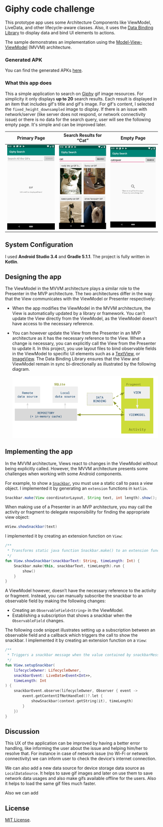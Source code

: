 [//]: # "Image References"

[image1]: ./images/mvvm-databinding.png "MVVM Databinding"

[image2]: ./images/primary-page.png  "Primary Page"

[image3]: ./images/search-results-for-cat.png  "Search Results for “Cat”"

[image4]: ./images/empty-page.png  "Empty Page"

# Giphy code challenge

This prototype app uses some Architecture Components like ViewModel, LiveData, and other lifecycle-aware classes. Also, it uses the [Data Binding Library](http://developer.android.com/tools/data-binding/guide.html#data_objects) to display data and bind UI elements to actions.

The sample demonstrates an implementation using the [Model-View-ViewModel](https://en.wikipedia.org/wiki/Model–view–viewmodel) (MVVM) architecture.

### Generated APK

You can find the generated APKs [here]().

### What this app does

This a simple application to search on [Giphy](<https://giphy.com/>) gif image resources. For simplicity it only displays **up to 20** search results. Each result is displayed in an item that includes gif's title and gif's image. For gif's content, I selected the `fixed_height_downsampled` image to display.
If there is an issue with network/server (like server does not respond, or network connectivity issue) or there is no data for the search query, user will see the following empty page. It's simple and can be improved later.

|    Primary Page     | Search Results for “Cat” | Empty Page |
| :-----------------: | :----------------------: | :--------: |
| ![alt text][image2] | ![alt text][image3]      |       ![alt text][image4]     |


## System Configuration

I used **Android Studio 3.4** and **Gradle 5.1.1**. The project is fully written in **Kotlin**.

## Designing the app

The ViewModel in the MVVM architecture plays a similar role to the Presenter in the MVP architecture. The two architectures differ in the way that the View communicates with the ViewModel or Presenter respectively:

- When the app modifies the ViewModel in the MVVM architecture, the View is automatically updated by a library or framework. You can’t update the View directly from the ViewModel, as the ViewModel doesn't have access to the necessary reference.

- You can however update the View from the Presenter in an MVP architecture as it has the necessary reference to the View. When a change is necessary, you can explicitly call the View from the Presenter to update it. In this project, you use layout files to bind observable fields in the ViewModel to specific UI elements such as a [TextView](https://developer.android.com/reference/android/widget/TextView.html), or [ImageView](https://developer.android.com/reference/android/widget/ImageView.html). The Data Binding Library ensures that the View and ViewModel remain in sync bi-directionally as illustrated by the following diagram.

  

  ![alt text][image1]

## Implementing the app

In the MVVM architecture, Views react to changes in the ViewModel without being explicitly called. However, the MVVM architecture presents some challenges when working with some Android components.

For example, to show a [`Snackbar`](https://developer.android.com/reference/android/support/design/widget/Snackbar.html), you must use a static call to pass a view object. I implemented it by generating an `extension` functions in `kotlin`.

```java
Snackbar.make(View coordinatorLayout, String text, int length).show();
```

When making use of a Presenter in an MVP architecture, you may call the activity or fragment to delegate responsibility for finding the appropriate view object:

```java
mView.showSnackbar(text)
```

I implemented it by creating an extension function on `View`:

```kotlin
/**
 * Transforms static java function Snackbar.make() to an extension function on View.
 */
fun View.showSnackbar(snackbarText: String, timeLength: Int) {
    Snackbar.make(this, snackbarText, timeLength).run {
        show()
    }
}
```

A ViewModel however, doesn’t have the necessary reference to the activity or fragment. Instead, you can manually subscribe the snackbar to an observable field by making the following changes:

- Creating an `ObservableField<String>` in the ViewModel.
- Establishing a subscription that shows a snackbar when the `ObservableField` changes.

The following code snippet illustrates setting up a subscription between an observable field and a callback which triggers the call to show the snackbar. I implemented it by creating an extension function on a `View`:

```kotlin
/**
 * Triggers a snackbar message when the value contained by snackbarMessageLiveEvent is modified.
 */
fun View.setupSnackbar(
    lifecycleOwner: LifecycleOwner,
    snackbarEvent: LiveData<Event<Int>>,
    timeLength: Int
) {
    snackbarEvent.observe(lifecycleOwner, Observer { event ->
        event.getContentIfNotHandled()?.let {
            showSnackbar(context.getString(it), timeLength)
        }
    })
}
```

## Discussion

This UX of the application can be improved by having a better error handling, like informing the user about the issue and helping him/her to resolve that. For instance in case of network issue (no Wi-Fi or network connectivity) we can inform user to check the device's internet connection.

We can also add a new data source for device storage data source as `LocalDataSource`. It helps to save gif images and later on use them to save network data usages and also make gifs available offline for the users. Also it helps to load the same gif files much faster.

Also we can add 

## License

[MIT License](/LICENSE).